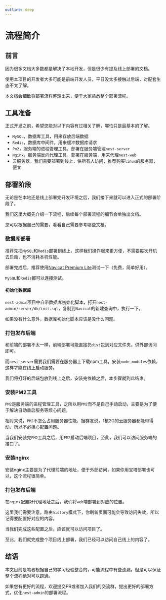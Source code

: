 ```yaml
---
outline: deep
---
```


# 流程简介

## 前言

因为很多文档大多数都是解决了本地开发，但是很少有提及线上部署的文档。

使用本项目的开发者大多可能是前端开发人员，平日没太多接触过后端，对配套生态不太了解。

本文档会细致将部署流程整理出来，便于大家熟悉整个部署流程。



## 工具准备

正式开发之前，希望您能对以下内容有过相关了解，哪怕只是最基本的了解。

- `MySQL`，数据库工具，用来存放后端数据
- `Redis`，数据库中间件，用来缓冲数据库请求
- `Pm2`，服务端的进程管理工具，部署在服务端管理`nest-server`
- `Nginx`，服务端反向代理工具，部署在服务端，用来代理`nest-web`
- 云服务器，我们需要部署到线上，供所有人访问，推荐购买`linux`的服务器，便宜



## 部署阶段

无论是在本地还是线上部署完开发环境之后，我们接下来就可以进入正式的部署阶段了。

我们这里大概先介绍一下流程，后续每个部署流程的细节会单独出文档。

您可以根据自己的需要，看看自己需要参考哪些文档。

### 数据库部署

推荐先把`MySQL`和`Redis`部署到线上，这样我们操作起来更方便，不需要每次开机去启动，也不消耗本机性能。

部署完成后，推荐使用[Navicat Premium Lite](https://www.navicat.com.cn/download/navicat-premium-lite)测试一下（免费，简单好用）。

`MySQL`和`Redis`都可以连接测试。

#### 初始化数据库

`nest-admin`项目中自带数据库初始化脚本，打开`nest-admin/server/db/init.sql`，复制到`Navicat`的新建查询中，执行一下。

如果没有什么意外，数据库初始化脚本应该是没什么问题。

### 打包发布后端

和前端的部署不太一样，前端部署可能直接扔`dist`包到对应文件夹，供外部访问即可。

而`nest-server`需要我们需要在服务器上下载npm工具，安装`node_modules`依赖，这样才能在线上启动服务。

我们将打好的后端包放到线上之后，安装完依赖之后，本步骤就到此结束。

### 安装PM2工具

`PM2`是服务端的进程管理工具，之所以用`PM2`而不是自己手动启动，主要是为了便于解决自动重启服务等烦心问题。

相对来说，`PM2`不怎么占用服务器性能，据群友说，1核2G的云服务器都能带得动，所以不必担心配置问题。

当我们安装完`PM2`工具之后，用`PM2`启动后端项目，至此，我们可以访问服务端的接口了。

### 安装nginx

安装nginx主要是为了代理前端的地址，便于外部访问，如果你用宝塔部署也可以，这个流程很简单。

### 打包发布后端

在`nginx`配置好代理地址之后，我们将`web`端部署到对应的位置。

这里我们需要注意，路由`history`模式下，你刷新页面可能会导致访问失效，所以记得要配置好对应的内容。

当我们完成这些配置之后，应该就可以访问项目了。

至此，我们就完成整个项目线上部署，我们已经可以访问自己线上的内容了。



## 结语

本文目前是笔者根据自己的学习经验整合的，可能流程中有些遗漏，但是可以保证整个流程绝对可以跑通。

如果您有更好的流程，欢迎提交PR或者加入我们的交流群，提出更好的部署方式，优化`nest-admin`的部署流程。

## 



